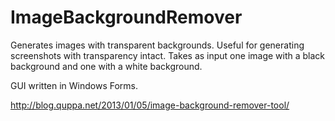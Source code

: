 ImageBackgroundRemover
======================

Generates images with transparent backgrounds. Useful for generating screenshots with transparency intact. Takes as input one image with a black background and one with a white background.

GUI written in Windows Forms.

http://blog.quppa.net/2013/01/05/image-background-remover-tool/